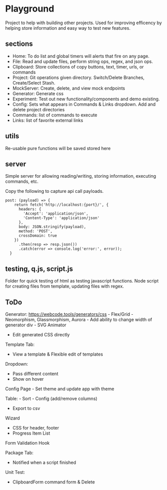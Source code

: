 # Playground
Project to help with building other projects. Used for improving efficency by helping store information and easy way to test new features. 

## sections
- Home: To do list and global timers will alerts that fire on any page. 
- File: Read and update files, perform string ops, regex, and json ops.
- Clipboard: Store collections of copy buttons, text, timer, urls, or commands
- Project: Git operations given directory.  Switch/Delete Branches, Create/Select Stash.
- MockServer: Create, delete, and view mock endpoints
- Generator: Generate css
- Experiment: Test out new functionality/components and demo existing.
- Config: Sets what appears in Commands & Links dropdown.  Add and delete project directories
- Commands: list of commands to execute
- Links: list of favorite external links

## utils
Re-usable pure functions will be saved stored here

## server
Simple server for allowing reading/writing, storing information, executing commands, etc. 

Copy the following to capture api call payloads.
```
post: (payload) => {
    return fetch('http://localhost:{port}/', {
      headers: {
        'Accept': 'application/json',
        'Content-Type': 'application/json'
      },
      body: JSON.stringify(payload),
      method: 'POST',
      crossDomain: true
    })
      .then(resp => resp.json())
      .catch(error => console.log('error:', error));
  }
```

## testing, q.js, script.js
Folder for quick testing of html as testing javascript functions. Node script for creating files from template, updating files with regex. 

## ToDo
Generator: https://webcode.tools/generators/css
	- Flex/Grid
	- Neomorphism, Glassmorphism, Aurora
	- Add ability to change width of generator div
	- SVG Animator
  - Edit generated CSS directly

Template Tab:
  - View a template & Flexible edit of templates

Dropdown:
  - Pass different content
  - Show on hover

Config Page
	- Set theme and update app with theme
	
Table:
	- Sort
	- Config (add/remove columns)
  - Export to csv

Wizard
 - CSS for header, footer 
 - Progress Item List

Form Validation Hook

Package Tab:
 - Notified when a script finished

Unit Test:
 - ClipboardForm command form & Delete